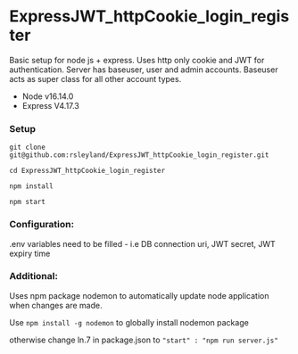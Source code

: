 # ExpressJWT_httpCookie_login_register
Basic setup for node js + express. Uses http only cookie and JWT for authentication. 
Server has baseuser, user and admin accounts. Baseuser acts as super class for all other account types.

- Node v16.14.0
- Express V4.17.3

### Setup
`git clone git@github.com:rsleyland/ExpressJWT_httpCookie_login_register.git`

`cd ExpressJWT_httpCookie_login_register`

`npm install`

`npm start`

### Configuration:
.env variables need to be filled - i.e DB connection uri, JWT secret, JWT expiry time
### Additional:
Uses npm package nodemon to automatically update node application when changes are made.

Use `npm install -g nodemon` to globally install nodemon package

otherwise change ln.7 in package.json to `"start" : "npm run server.js"`
